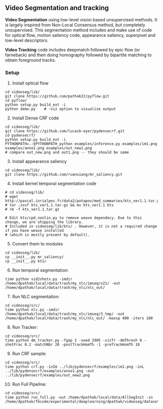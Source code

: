 ## Video Segmentation and tracking

**Video Segmentation** using low-level vision based unsupervised methods. It is largely inspired from Non-Local Consensus method, but completely unsupervised. This segmentation method includes and make use of code for optical flow, motion saliency code, appearance saliency, superpixel and low-level descriptors.

**Video Tracking** code includes deepmatch followed by epic flow (or farneback) and then doing homography followed by bipartite matching to obtain foreground tracks.

### Setup

1. Install optical flow
  ```Shell
  cd videoseg/lib/
  git clone https://github.com/pathak22/pyflow.git
  cd pyflow/
  python setup.py build_ext -i
  python demo.py    # -viz option to visualize output
  ```

2. Install Dense CRF code
  ```Shell
  cd videoseg/lib/
  git clone https://github.com/lucasb-eyer/pydensecrf.git
  cd pydensecrf/
  python setup.py build_ext -i
  PYTHONPATH=.:$PYTHONPATH python examples/inference.py examples/im1.png examples/anno1.png examples/out_new1.png
  # compare out_new.png and out1.png -- they should be same
  ```

3. Install appearance saliency
  ```Shell
  cd videoseg/lib/
  git clone https://github.com/ruanxiang/mr_saliency.git
  ```

4. Install kernel temporal segmentation code
  ```Shell
  # cd videoseg/lib/
  # wget http://pascal.inrialpes.fr/data2/potapov/med_summaries/kts_ver1.1.tar.gz
  # tar -zxvf kts_ver1.1.tar.gz && mv kts_ver1.1 kts
  # rm -f kts_ver1.1.tar.gz

  # Edit kts/cpd_nonlin.py to remove weave dependecy. Due to this change, we are shipping the library.
  # Included in videoseg/lib/kts/ . However, it is not a required change if you have weave installed
  # (which is mostly present by default).
  ```

5. Convert them to modules
  ```Shell
  cd videoseg/lib/
  cp __init__.py mr_saliency/
  cp __init__.py kts/
  ```

6. Run temporal segmentation:
  ```Shell
  time python vid2shots.py -imdir /home/dpathak/local/data/trash/my_nlc/imseq/v21/ -out /home/dpathak/local/data/trash/my_nlc/nlc_out/
  ```

7. Run NLC segmentation:
  ```Shell
  cd videoseg/src/
  time python nlc.py -imdir /home/dpathak/local/data/trash/my_nlc/imseq/3_tmp/ -out /home/dpathak/local/data/trash/my_nlc/nlc_out/ -maxsp 400 -iters 100
  ```

8. Run Tracker:
  ```Shell
  cd videoseg/src/
  time python dm_tracker.py -fgap 2 -seed 2905 -vizTr -dmThresh 0 -shotFrac 0.2 -matchNbr 20 -postTrackHomTh -1 -preTrackHomTh 10
  ```

9. Run CRF sample:
  ```Shell
  cd videoseg/src/
  time python crf.py -inIm ../lib/pydensecrf/examples/im1.png -inL ../lib/pydensecrf/examples/anno1.png -out ../lib/pydensecrf/examples/out_new2.png
  ```

10. Run Full Pipeline:
  ```Shell
  cd videoseg/src/
  time python run_full.py -out /home/dpathak/local/data/AllSegInit -in /home/dpathak/fbcode/experimental/deeplearning/dpathak/videoseg/datasets/imdir_ALL_21.txt
  ```
